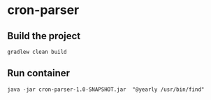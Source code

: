 # cron-parser

## Build the project
```
gradlew clean build
```
## Run container
```
java -jar cron-parser-1.0-SNAPSHOT.jar  "@yearly /usr/bin/find"
```
